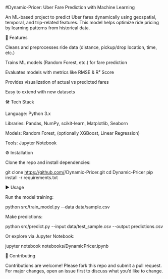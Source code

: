 #Dynamic-Pricer: Uber Fare Prediction with Machine Learning

An ML-based project to predict Uber fares dynamically using geospatial, temporal, and trip-related features.
This model helps optimize ride pricing by learning patterns from historical data.

🚀 Features

Cleans and preprocesses ride data (distance, pickup/drop location, time, etc.)

Trains ML models (Random Forest, etc.) for fare prediction

Evaluates models with metrics like RMSE & R² Score

Provides visualization of actual vs predicted fares

Easy to extend with new datasets

🛠️ Tech Stack

Language: Python 3.x

Libraries: Pandas, NumPy, scikit-learn, Matplotlib, Seaborn

Models: Random Forest, (optionally XGBoost, Linear Regression)

Tools: Jupyter Notebook



⚙️ Installation

Clone the repo and install dependencies:

git clone https://github.com/<khwaishchawla>/Dynamic-Pricer.git
cd Dynamic-Pricer
pip install -r requirements.txt

▶️ Usage

Run the model training:

python src/train_model.py --data data/sample.csv


Make predictions:

python src/predict.py --input data/test_sample.csv --output predictions.csv


Or explore via Jupyter Notebook:

jupyter notebook notebooks/DynamicPricer.ipynb



🤝 Contributing

Contributions are welcome! Please fork this repo and submit a pull request.
For major changes, open an issue first to discuss what you’d like to change.

